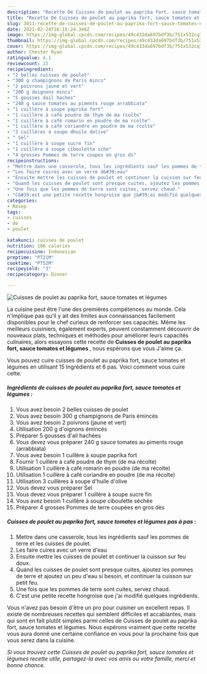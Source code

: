 ```yaml
---
description: "Recette De Cuisses de poulet au paprika fort, sauce tomates et légumes"
title: "Recette De Cuisses de poulet au paprika fort, sauce tomates et légumes"
slug: 3011-recette-de-cuisses-de-poulet-au-paprika-fort-sauce-tomates-et-legumes
date: 2021-02-24T16:15:24.348Z
image: https://img-global.cpcdn.com/recipes/49c433da697bdf3b/751x532cq70/cuisses-de-poulet-au-paprika-fort-sauce-tomates-et-legumes-photo-principale-de-la-recette.jpg
thumbnail: https://img-global.cpcdn.com/recipes/49c433da697bdf3b/751x532cq70/cuisses-de-poulet-au-paprika-fort-sauce-tomates-et-legumes-photo-principale-de-la-recette.jpg
cover: https://img-global.cpcdn.com/recipes/49c433da697bdf3b/751x532cq70/cuisses-de-poulet-au-paprika-fort-sauce-tomates-et-legumes-photo-principale-de-la-recette.jpg
author: Chester Ryan
ratingvalue: 4.1
reviewcount: 15
recipeingredient:
- "2 belles cuisses de poulet"
- "300 g champignons de Paris mincs"
- "2 poivrons jaune et vert"
- "200 g doignons mincs"
- "5 gousses dail haches"
- "240 g sauce tomates au piments rouge arrabbiata"
- "1 cuillère à soupe paprika fort"
- "1 cuillère à café poudre de thym de ma rcolte"
- "1 cuillère à café romarin en poudre de ma rcolte"
- "1 cuillère à café coriandre en poudre de ma rcolte"
- "3 cuillères à soupe dhuile dolive"
- " Sel"
- "1 cuillère à soupe sucre fin"
- "1 cuillère à soupe ciboulette sche"
- "4 grosses Pommes de terre coupes en gros ds"
recipeinstructions:
- "Mettre dans une casserole, tous les ingrédients sauf les pommes de terre et les cuisses de poulet."
- "Les faire cuires avec un verre d&#39;eau"
- "Ensuite mettre les cuisses de poulet et continuer la cuisson sur feu doux."
- "Quand les cuisses de poulet sont presque cuites, ajoutez les pommes de terre et ajoutez un peu d&#39;eau si besoin, et continuer la cuisson sur petit feu."
- "Une fois que les pommes de terre sont cuites, servez chaud."
- "C&#39;est une petite recette hongroise que j&#39;ai modifié quelques ingrédients."
categories:
- Resep
tags:
- cuisses
- de
- poulet

katakunci: cuisses de poulet 
nutrition: 106 calories
recipecuisine: Indonesian
preptime: "PT21M"
cooktime: "PT52M"
recipeyield: "3"
recipecategory: Dinner

---
```



![Cuisses de poulet au paprika fort, sauce tomates et légumes](https://img-global.cpcdn.com/recipes/49c433da697bdf3b/751x532cq70/cuisses-de-poulet-au-paprika-fort-sauce-tomates-et-legumes-photo-principale-de-la-recette.jpg)

La cuisine peut être l'une des premières compétences au monde. Cela n'implique pas qu'il y ait des limites aux connaissances facilement disponibles pour le chef curieux de renforcer ses capacités. Même les meilleurs cuisiniers, également experts, peuvent constamment découvrir de nouveaux plats, techniques et méthodes pour améliorer leurs capacités culinaires, alors essayons cette recette de <strong> Cuisses de poulet au paprika fort, sauce tomates et légumes </strong>, nous espérons que vous J'aime ça.

<!--inarticleads1-->

Vous pouvez cuire cuisses de poulet au paprika fort, sauce tomates et légumes en utilisant 15 Ingrédients et 6 pas. Voici comment vous cuire cette.

##### Ingrédients de cuisses de poulet au paprika fort, sauce tomates et légumes :

1. Vous avez besoin 2 belles cuisses de poulet
1. Vous avez besoin 300 g champignons de Paris émincés
1. Vous avez besoin 2 poivrons (jaune et vert)
1. Utilisation 200 g d&#39;oignons émincés
1. Préparer 5 gousses d&#39;ail hachées
1. Vous devez vous préparer 240 g sauce tomates au piments rouge (arrabbiata)
1. Vous avez besoin 1 cuillère à soupe paprika fort
1. Fournir 1 cuillère à café poudre de thym (de ma récolte)
1. Utilisation 1 cuillère à café romarin en poudre (de ma récolte)
1. Utilisation 1 cuillère à café coriandre en poudre (de ma récolte)
1. Utilisation 3 cuillères à soupe d&#39;huile d&#39;olive
1. Vous devez vous préparer  Sel
1. Vous devez vous préparer 1 cuillère à soupe sucre fin
1. Vous avez besoin 1 cuillère à soupe ciboulette séchée
1. Préparer 4 grosses Pommes de terre coupées en gros dès




<!--inarticleads2-->

##### Cuisses de poulet au paprika fort, sauce tomates et légumes pas à pas :

1. Mettre dans une casserole, tous les ingrédients sauf les pommes de terre et les cuisses de poulet.
1. Les faire cuires avec un verre d&#39;eau
1. Ensuite mettre les cuisses de poulet et continuer la cuisson sur feu doux.
1. Quand les cuisses de poulet sont presque cuites, ajoutez les pommes de terre et ajoutez un peu d&#39;eau si besoin, et continuer la cuisson sur petit feu.
1. Une fois que les pommes de terre sont cuites, servez chaud.
1. C&#39;est une petite recette hongroise que j&#39;ai modifié quelques ingrédients.




<!--inarticleads1-->

<p>
Vous n'avez pas besoin d'être un pro pour cuisiner un excellent repas. Il existe de nombreuses recettes qui semblent difficiles et accablantes, mais qui sont en fait plutôt simples parmi celles de Cuisses de poulet au paprika fort, sauce tomates et légumes. Nous espérons vraiment que cette recette vous aura donné une certaine confiance en vous pour la prochaine fois que vous serez dans la cuisine.
</p>

<p>
<i>Si vous trouvez cette Cuisses de poulet au paprika fort, sauce tomates et légumes recette utile, partagez-la avec vos amis ou votre famille, merci et bonne chance.</i>
</p>
